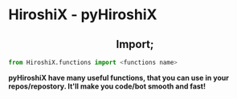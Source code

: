 <h1> HiroshiX - pyHiroshiX </h1>

<h2 align='center'> Import; </h2>

``` python
from HiroshiX.functions import <functions name>
```

<b> pyHiroshiX have many useful functions, that you can use in your repos/repostory. It'll make you code/bot smooth and fast! </b>

